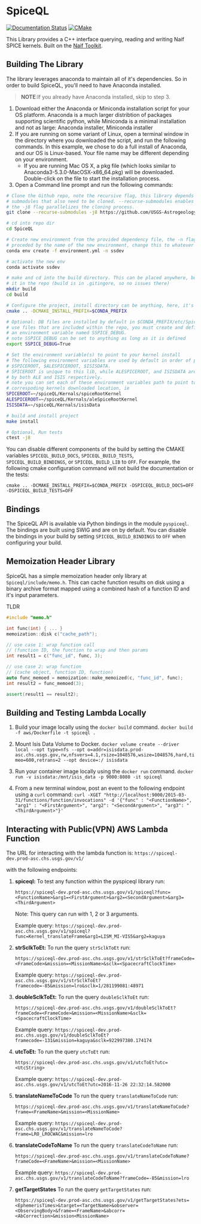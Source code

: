 # SpiceQL
[![Documentation Status](https://readthedocs.org/projects/sugar-spice/badge/?version=latest)](http://sugar-spice.readthedocs.io/?badge=latest) [![CMake](https://github.com/USGS-Astrogeology/SpiceQL/actions/workflows/ctests.yml/badge.svg)](https://github.com/USGS-Astrogeology/SpiceQL/actions/workflows/ctests.yml)

This Library provides a C++ interface querying, reading and writing Naif SPICE kernels. Built on the [Naif Toolkit](https://naif.jpl.nasa.gov/naif/toolkit.html).


## Building The Library

The library leverages anaconda to maintain all of it's dependencies. So in order to build SpiceQL, you'll need to have Anaconda installed.

> **NOTE**:If you already have Anaconda installed, skip to step 3.

1. Download either the Anaconda or Miniconda installation script for your OS platform. Anaconda is a much larger distribtion of packages supporting scientific python, while Miniconda is a minimal installation and not as large: Anaconda installer, Miniconda installer
1. If you are running on some variant of Linux, open a terminal window in the directory where you downloaded the script, and run the following commands. In this example, we chose to do a full install of Anaconda, and our OS is Linux-based. Your file name may be different depending on your environment.
   * If you are running Mac OS X, a pkg file (which looks similar to Anaconda3-5.3.0-MacOSX-x86_64.pkg) will be downloaded. Double-click on the file to start the installation process.
1. Open a Command line prompt and run the following commands:

```bash
# Clone the Github repo, note the recursive flag, this library depends on
# submodules that also need to be cloned. --recurse-submodules enables this and
# the -j8 flag parallelizes the cloning process.
git clone --recurse-submodules -j8 https://github.com/USGS-Astrogeology/SpiceQL.git

# cd into repo dir
cd SpiceQL

# Create new environment from the provided dependency file, the -n flag is
# proceded by the name of the new environment, change this to whatever works for you
conda env create -f environment.yml -n ssdev

# activate the new env
conda activate ssdev

# make and cd into the build directory. This can be placed anywhere, but here, we make
# it in the repo (build is in .gitingore, so no issues there)
mkdir build
cd build

# Configure the project, install directory can be anything, here, it's the conda env
cmake .. -DCMAKE_INSTALL_PREFIX=$CONDA_PREFIX

# Optional: DB files are installed by default in $CONDA_PREFIX/etc/SpiceQL/db to 
# use files that are included within the repo, you must create and define 
# an environment variable named SSPICE_DEBUG. 
# note SSPICE_DEBUG can be set to anything as long as it is defined
export SSPICE_DEBUG=True

# Set the environment variable(s) to point to your kernel install 
# The following environment variables are used by default in order of priority: 
# $SPICEROOT, $ALESPICEROOT, $ISISDATA. 
# SPICEROOT is unique to this lib, while ALESPICEROOT, and ISISDATA are used 
# by both ALE and ISIS respectively. 
# note you can set each of these environment variables path to point to the
# correspoding kernels downloaded location, ie 
SPICEROOT=~/spiceQL/Kernals/spiceRootKernel
ALESPICEROOT=~/spiceQL/Kernals/aleSpiceRootKernel
ISISDATA=~/spiceQL/Kernals/isisData

# build and install project
make install

# Optional, Run tests
ctest -j8
```

You can disable different components of the build by setting the CMAKE variables `SPICEQL_BUILD_DOCS`, `SPICEQL_BUILD_TESTS`, `SPICEQL_BUILD_BINDINGS`, or `SPICEQL_BUILD_LIB` to `OFF`. For example, the following cmake configuration command will not build the documentation or the tests:

```
cmake .. -DCMAKE_INSTALL_PREFIX=$CONDA_PREFIX -DSPICEQL_BUILD_DOCS=OFF -DSPICEQL_BUILD_TESTS=OFF
```

## Bindings

The SpiceQL API is available via Python bindings in the module `pyspiceql`. The bindings are built using SWIG and are on by default. You can disable the bindings in your build by setting `SPICEQL_BUILD_BINDINGS` to `OFF` when configuring your build.

## Memoization Header Library 

SpiceQL has a simple memoization header only library at `Spiceql/include/memo.h`. This can cache function results on disk using a binary archive format mapped using a combined hash of a function ID and it's input parameters. 

TLDR 
```C++
#include "memo.h"

int func(int) { ... }
memoization::disk c("cache_path");

// use case 1: wrap function call
// (function ID, the function to wrap and then params
int result1 = c("func_id", func, 3);

// use case 2: wrap function
// (cache object, function ID, function)
auto func_memoed = memoization::make_memoized(c, "func_id", func);
int result2 = func_memoed(3);

assert(result1 == result2);
```


## Building and Testing Lambda Locally

1. Build your image locally using the `docker build` command.
`docker build -f aws/Dockerfile -t spiceql .`

2. Mount Isis Data Volume to Docker.
`docker volume create --driver local --opt type=nfs --opt o=addr=isisdata.prod-asc.chs.usgs.gov,rw,nfsvers=4.1,rsize=1048576,wsize=1048576,hard,timeo=600,retrans=2 --opt device=:/ isisdata `

2. Run your container image locally using the `docker run` command.
`docker run -v isisdata:/mnt/isis_data -p 9000:8080 -it spiceql`

3. From a new terminal window, post an event to the following endpoint using a `curl` command:
`curl -XGET "http://localhost:9000/2015-03-31/functions/function/invocations" -d '{"func" : "<FunctionName>", "arg1" : "<FirstArgument>", "arg2": "<SecondArgument>", "arg3": "<ThirdArgument>"}'`

## Interacting with Public(VPN) AWS Lambda Function

The URL for interacting with the lambda function is:
`https://spiceql-dev.prod-asc.chs.usgs.gov/v1/`

with the following endpoints:

1. **spiceql:** To test any function within the pyspiceql library run:

   `https://spiceql-dev.prod-asc.chs.usgs.gov/v1/spiceql?func=<FunctionName>&arg1=<FirstArgument>&arg2=<SecondArgument>&arg3=<ThirdArgument>`

   Note: This query can run with 1, 2 or 3 arguments.

   Example query: `https://spiceql-dev.prod-asc.chs.usgs.gov/v1/spiceql?func=Kernel_translateFrame&arg1=LISM_MI-VIS5&arg2=kaguya`

2. **strSclkToEt:** To run the query `strSclkToEt` run:

   `https://spiceql-dev.prod-asc.chs.usgs.gov/v1/strSclkToEt?frameCode=<FrameCode>&mission=<MissionName>&sclk=<SpacecraftClockTime>`

   Example query: `https://spiceql-dev.prod-asc.chs.usgs.gov/v1/strSclkToEt?framecode=-85&mission=lro&sclk=1/281199081:48971`

3. **doubleSclkToEt:** To run the query `doubleSclkToEt` run:

   `https://spiceql-dev.prod-asc.chs.usgs.gov/v1/doubleSclkToEt?frameCode=<FrameCode>&mission=<MissionName>&sclk=<SpacecraftClockTime>`

   Example query: `https://spiceql-dev.prod-asc.chs.usgs.gov/v1/doubleSclkToEt?framecode=-131&mission=kaguya&sclk=922997380.174174`

4. **utcToEt:** To run the query `utcToEt` run:

   `https://spiceql-dev.prod-asc.chs.usgs.gov/v1/utcToEt?utc=<UtcString>`

   Example query: `https://spiceql-dev.prod-asc.chs.usgs.gov/v1/utcToEt?utc=2016-11-26 22:32:14.582000`

5. **translateNameToCode** To run the query `translateNameToCode` run:

   `https://spiceql-dev.prod-asc.chs.usgs.gov/v1/translateNameToCode?frame=<FrameName>&mission=<MissionName>`

   Example query: `https://spiceql-dev.prod-asc.chs.usgs.gov/v1/translateNameToCode?frame=LRO_LROCWAC&mission=lro`

6. **translateCodeToName** To run the query `translateCodeToName` run:

   `https://spiceql-dev.prod-asc.chs.usgs.gov/v1/translateCodeToName?frameCode=<FrameName>&mission=<MissionName>`

   Example query: `https://spiceql-dev.prod-asc.chs.usgs.gov/v1/translateCodeToName?frameCode=-85&mission=lro`

7. **getTargetStates** To run the query `getTargetStates` run:

   `https://spiceql-dev.prod-asc.chs.usgs.gov/v1/getTargetStates?ets=<EphemerisTimes>&target=<TargetName>&observer=<ObservingBody>&frame=<FrameName>&abcorr=<AbCorrection>&mission<MissionName>`







